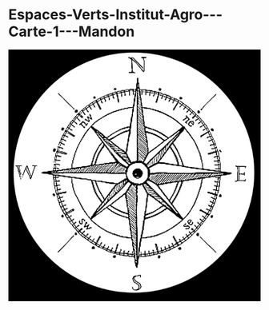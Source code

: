 # Espaces-Verts-Institut-Agro---Carte-1---Mandon
![alt tag](https://github.com/patvert/boussole/blob/main/png-transparent-compass-rose-drawing-hand-compass-compass-angle-technic-symmetry-thumbnail.png?raw=true)
